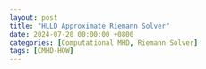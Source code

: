```yaml
---
layout: post
title: "HLLD Approximate Riemann Solver"
date: 2024-07-20 00:00:00 +0800
categories: [Computational MHD, Riemann Solver]
tags: [CMHD-HOW]
---
```

